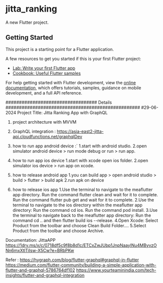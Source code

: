 # jitta_ranking

A new Flutter project.

## Getting Started

This project is a starting point for a Flutter application.

A few resources to get you started if this is your first Flutter project:

- [Lab: Write your first Flutter app](https://docs.flutter.dev/get-started/codelab)
- [Cookbook: Useful Flutter samples](https://docs.flutter.dev/cookbook)

For help getting started with Flutter development, view the
[online documentation](https://docs.flutter.dev/), which offers tutorials,
samples, guidance on mobile development, and a full API reference.

##################################  Details ##################################################
#29-06-2024
Project Title: Jitta Ranking App with GraphQL
1. project architecture with MVVM

2. GraphQL integration : https://asia-east2-jitta-api.cloudfunctions.net/graphqlDev

3. how to run app android device :`
   1.start with android studio.
   2.open simulator android device  > run mode debug or run > run app.
4. how to run app ios device
   1.start with xcode open ios folder.
   2.open simulator ios device > run app on xcode.
5. how to release android app
   1.you can build app > open android studio > build > flutter > build apk
   2.run apk on device
6. how to release ios app
   1.Use the terminal to navigate to the meaflutter app directory.
        Run the command flutter clean and wait for it to complete.
        Run the command flutter pub get and wait for it to complete.
   2.Use the terminal to navigate to the ios directory within the meaflutter app directory:
        Run the command cd ios.
        Run the command pod install.
   3.Use the terminal to navigate back to the meaflutter app directory:
        Run the command cd .. and then flutter build ios --release.
   4.Open Xcode:
        Select Product from the toolbar and choose Clean Build Folder....
   5.Select Product from the toolbar and choose Archive.

Documentation: JittaAPP
https://1drv.ms/x/c/0718df5c9f8b8d1c/ETCxZwJUbp1JnpNaayINu4MByvzONn6mxXtlTiIsw-X5Cw?e=BRbPKw

Refer :
https://hygraph.com/blog/flutter-graphql#graphql-in-flutter
https://medium.com/flutter-community/building-a-simple-application-with-flutter-and-graphql-5786764df102
https://www.yourteaminindia.com/tech-insights/flutter-and-graphql-integration








